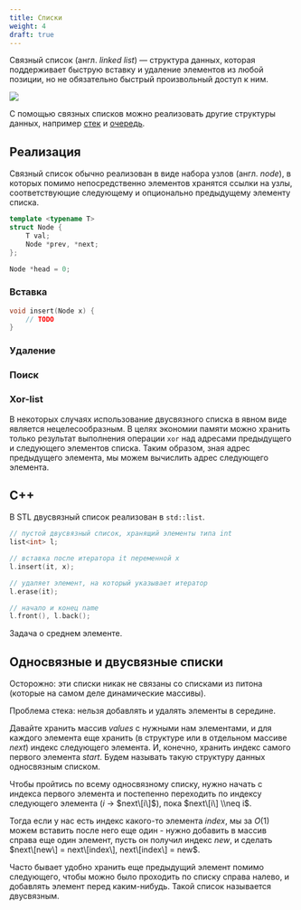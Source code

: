 ```yaml
---
title: Списки
weight: 4
draft: true
---
```


Связный список (англ. *linked list*) — структура данных, которая поддерживает быструю вставку и удаление элементов из любой позиции, но не обязательно быстрый произвольный доступ к ним.

![](../img/linked.png)

С помощью связных списков можно реализовать другие структуры данных, например [стек](stack) и [очередь](queue).

## Реализация

Связный список обычно реализован в виде набора узлов (англ. *node*), в которых помимо непосредственно элементов хранятся ссылки на узлы, соответствующие следующему и опционально предыдущему элементу списка.

```cpp
template <typename T>
struct Node {
    T val;
    Node *prev, *next;
};

Node *head = 0;
```

### Вставка

```cpp
void insert(Node x) {
    // TODO
}
```

### Удаление

### Поиск

### Xor-list

В некоторых случаях использование двусвязного списка в явном виде является нецелесообразным. В целях экономии памяти можно хранить только результат выполнения операции `xor` над адресами предыдущего и следующего элементов списка. Таким образом, зная адрес предыдущего элемента, мы можем вычислить адрес следующего элемента.

## C++

В STL двусвязный список реализован в `std::list`.

```cpp
// пустой двусвязный список, хранящий элементы типа int
list<int> l;

// вставка после итератора it переменной x
l.insert(it, x);

// удаляет элемент, на который указывает итератор
l.erase(it);

// начало и конец name
l.front(), l.back();
```

Задача о среднем элементе.


## Односвязные и двусвязные списки

Осторожно: эти списки никак не связаны со списками из питона (которые на
самом деле динамические массивы).

Проблема стека: нельзя добавлять и удалять элементы в середине.

Давайте хранить массив $values$ с нужными нам элементами, и для каждого
элемента еще хранить (в структуре или в отдельном массиве $next$)
индекс следующего элемента. И, конечно, хранить индекс самого
первого элемента $start$. Будем называть такую структуру данных
односвязным списком.

Чтобы пройтись по всему односвязному списку, нужно начать с индекса
первого элемента и постепенно переходить по индексу следующего
элемента ($i$ -\> $next\[i\]$), пока $next\[i\] \\neq i$.

Тогда если у нас есть индекс какого-то элемента $index$, мы за $O(1)$
можем вставить после него еще один - нужно добавить в массив справа
еще один элемент, пусть он получил индекс $new$, и сделать
$next\[new\] = next\[index\], next\[index\] = new$.

Часто бывает удобно хранить еще предыдущий элемент помимо следующего,
чтобы можно было проходить по списку справа налево, и добавлять
элемент перед каким-нибудь. Такой список называется двусвязным.